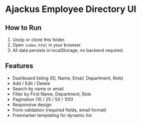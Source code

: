 # Ajackus Employee Directory UI

## How to Run

1. Unzip or clone this folder.
2. Open `index.html` in your browser.
3. All data persists in localStorage; no backend required.

## Features

- Dashboard listing (ID, Name, Email, Department, Role)
- Add / Edit / Delete
- Search by name or email
- Filter by First Name, Department, Role
- Pagination (10 / 25 / 50 / 100)
- Responsive design
- Form validation (required fields, email format)
- Freemarker templating for dynamic list
